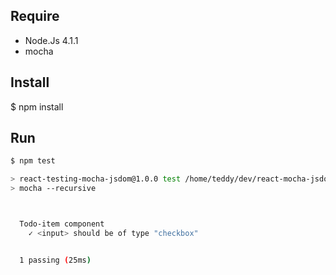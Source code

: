 
## Require

- Node.Js 4.1.1
- mocha

## Install

$ npm install


## Run

```bash
$ npm test

> react-testing-mocha-jsdom@1.0.0 test /home/teddy/dev/react-mocha-jsdom
> mocha --recursive



  Todo-item component
    ✓ <input> should be of type "checkbox"


  1 passing (25ms)
```
